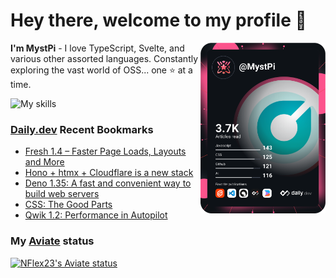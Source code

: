 # Hey there, welcome to my profile 👋

<a href="https://app.daily.dev/MystPi"><img src="https://github.com/MystPi/MystPi/blob/main/devcard.svg" width="200" alt="MystPi's Dev Card" align="right"/></a>

**I'm MystPi** - I love TypeScript, Svelte, and various other assorted languages. Constantly exploring the vast world of OSS... one ⭐ at a time.

![My skills](https://skillicons.dev/icons?i=svelte,ts,js,html,css,raspberrypi,tailwind)

### [Daily.dev](https://daily.dev) Recent Bookmarks
<!-- daily.dev BOOKMARKS:START -->
- [Fresh 1.4 – Faster Page Loads, Layouts and More](https://app.daily.dev/posts/GlcrdBFLm?utm_source=rss&utm_medium=bookmarks&utm_campaign=Itr6mLfRdMms0HCyePtl9)
- [Hono + htmx + Cloudflare is a new stack](https://app.daily.dev/posts/kojd1kgao?utm_source=rss&utm_medium=bookmarks&utm_campaign=Itr6mLfRdMms0HCyePtl9)
- [Deno 1.35: A fast and convenient way to build web servers](https://app.daily.dev/posts/BPVh2MFSc?utm_source=rss&utm_medium=bookmarks&utm_campaign=Itr6mLfRdMms0HCyePtl9)
- [CSS: The Good Parts](https://app.daily.dev/posts/2APp2ReSp?utm_source=rss&utm_medium=bookmarks&utm_campaign=Itr6mLfRdMms0HCyePtl9)
- [Qwik 1.2: Performance in Autopilot](https://app.daily.dev/posts/HjoYX2VRO?utm_source=rss&utm_medium=bookmarks&utm_campaign=Itr6mLfRdMms0HCyePtl9)
<!-- daily.dev BOOKMARKS:END -->

### My [Aviate](https://aviate.scratchers.tech) status

<a href="https://aviate.scratchers.tech/api/NFlex23">
  <img
    src="https://aviate-kltiz10ao-mystpi.vercel.app/api/NFlex23/image?width=500&height=90&dark=true"
    alt="NFlex23's Aviate status"
    style="height: 90px"
  />
</a>
